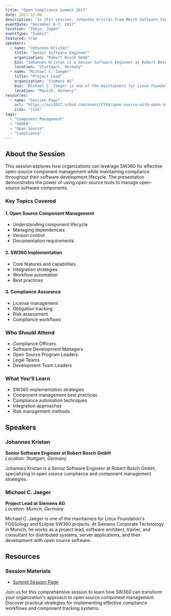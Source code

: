 ```yaml
---
title: "Open Compliance Summit 2017"
date: 2017-12-06
description: "In this session, Johannes Kristan from Bosch Software Innovations GmbH and Michael C. Jaeger from Siemens AG present how SW360 facilitates component management in open-source projects. They discuss the importance of open-source compliance and how SW360 helps manage open-source components and licenses to ensure compliance throughout the software development lifecycle."
eventDate: "December 6-7, 2017"
location: "Tokyo, Japan"
eventType: "Summit"
featured: true
speakers:
  - name: "Johannes Kristan"
    title: "Senior Software Engineer"
    organization: "Robert Bosch GmbH"
    bio: "Johannes Kristan is a Senior Software Engineer at Robert Bosch GmbH, focusing on open source compliance and component management."
    location: "Stuttgart, Germany"
  - name: "Michael C. Jaeger"
    title: "Project Lead"
    organization: "Siemens AG"
    bio: "Michael C. Jaeger is one of the maintainers for Linux Foundation's FOSSology and Eclipse SW360 projects, both available on Github and both in the area of OSS handling w.r.t. license compliance and component management. At Siemens Corporate Technology in Munich, Germany, Michael works in several roles as project lead, software architect, trainer and consultant for distributed systems, server applications and their development with open source software."
    location: "Munich, Germany"
resources:
  - name: "Session Page"
    url: "https://ocs2017.sched.com/event/CY94/open-source-with-open-source-component-management-with-sw360-johannes-kristan-bosch-michael-jaeger-siemens"
    icon: "link"
tags:
  - "Component Management"
  - "SW360"
  - "Open Source"
  - "Compliance"
---
```


## About the Session

This session explores how organizations can leverage SW360 for effective open-source component management while maintaining compliance throughout their software development lifecycle. The presentation demonstrates the power of using open-source tools to manage open-source software components.

### Key Topics Covered

#### 1. Open Source Component Management
- Understanding component lifecycle
- Managing dependencies
- Version control
- Documentation requirements

#### 2. SW360 Implementation
- Core features and capabilities
- Integration strategies
- Workflow automation
- Best practices

#### 3. Compliance Assurance
- License management
- Obligation tracking
- Risk assessment
- Compliance workflows

### Who Should Attend
- Compliance Officers
- Software Development Managers
- Open Source Program Leaders
- Legal Teams
- Development Team Leaders

### What You'll Learn
- SW360 implementation strategies
- Component management best practices
- Compliance automation techniques
- Integration approaches
- Risk management methods

## Speakers

### Johannes Kristan
**Senior Software Engineer at Robert Bosch GmbH**  
*Location: Stuttgart, Germany*

Johannes Kristan is a Senior Software Engineer at Robert Bosch GmbH, specializing in open source compliance and component management strategies.

### Michael C. Jaeger
**Project Lead at Siemens AG**  
*Location: Munich, Germany*

Michael C. Jaeger is one of the maintainers for Linux Foundation's FOSSology and Eclipse SW360 projects. At Siemens Corporate Technology in Munich, he works as a project lead, software architect, trainer, and consultant for distributed systems, server applications, and their development with open source software.

## Resources

### Session Materials
- [Summit Session Page](https://ocs2017.sched.com/event/CY94/open-source-with-open-source-component-management-with-sw360-johannes-kristan-bosch-michael-jaeger-siemens)

Join us for this comprehensive session to learn how SW360 can transform your organization's approach to open source component management. Discover practical strategies for implementing effective compliance workflows and component tracking systems.
